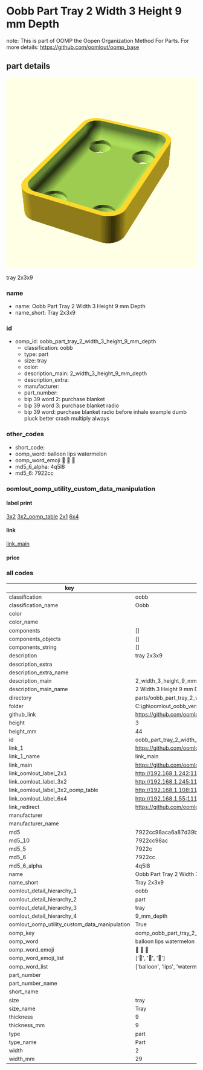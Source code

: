 # Oobb Part Tray 2 Width 3 Height 9 mm Depth  

note: This is part of OOMP the Oopen Organization Method For Parts. For more details: https://github.com/oomlout/oomp_base

##  part details
  

[![](3dpr.png)](3dpr.png)

tray 2x3x9



### name
* name: Oobb Part Tray 2 Width 3 Height 9 mm Depth
* name_short: Tray 2x3x9 
### id
* oomp_id: oobb_part_tray_2_width_3_height_9_mm_depth
  * classification: oobb
  * type: part
  * size: tray
  * color: 
  * description_main: 2_width_3_height_9_mm_depth
  * description_extra: 
  * manufacturer: 
  * part_number: 
  * bip 39 word 2: purchase blanket
  * bip 39 word 3: purchase blanket radio
  * bip 39 word: purchase blanket radio before inhale example dumb pluck better crash multiply always

### other_codes
* short_code: 
* oomp_word: balloon lips watermelon
* oomp_word_emoji :balloon: :lips: :watermelon:
* md5_6_alpha: 4q5l8
* md5_6: 7922cc






### oomlout_oomp_utility_custom_data_manipulation
#### label print
[3x2](http://192.168.1.245:1112/?label=oomp%204q5l8)
[3x2_oomp_table](http://192.168.1.108:1112/?label=oomp%204q5l8)
[2x1](http://192.168.1.242:1112/?label=oomp%204q5l8)
[6x4](http://192.168.1.55:1112/?label=oomp%204q5l8)    

#### link

[link_main](https://github.com/oomlout/oomlout_oobb_version_4_generated_parts/tree/main/navigation_oomp/oobb/part/tray/2_width_3_height_9_mm_depth/part)                              

#### price







### all codes 
| key | value |  
| --- | --- |  
| classification | oobb |  
| classification_name | Oobb |  
| color |  |  
| color_name |  |  
| components | [] |  
| components_objects | [] |  
| components_string | [] |  
| description | tray 2x3x9 |  
| description_extra |  |  
| description_extra_name |  |  
| description_main | 2_width_3_height_9_mm_depth |  
| description_main_name | 2 Width 3 Height 9 mm Depth |  
| directory | parts/oobb_part_tray_2_width_3_height_9_mm_depth |  
| folder | C:\gh\oomlout_oobb_version_4_generated_parts\parts\oobb_part_tray_2_width_3_height_9_mm_depth |  
| github_link | https://github.com/oomlout/oomlout_oomp_part_src/tree/main/parts/oobb_part_tray_2_width_3_height_9_mm_depth |  
| height | 3 |  
| height_mm | 44 |  
| id | oobb_part_tray_2_width_3_height_9_mm_depth |  
| link_1 | https://github.com/oomlout/oomlout_oobb_version_4_generated_parts/tree/main/navigation_oomp/oobb/part/tray/2_width_3_height_9_mm_depth/part |  
| link_1_name | link_main |  
| link_main | https://github.com/oomlout/oomlout_oobb_version_4_generated_parts/tree/main/navigation_oomp/oobb/part/tray/2_width_3_height_9_mm_depth/part |  
| link_oomlout_label_2x1 | http://192.168.1.242:1112/?label=oomp%204q5l8 |  
| link_oomlout_label_3x2 | http://192.168.1.245:1112/?label=oomp%204q5l8 |  
| link_oomlout_label_3x2_oomp_table | http://192.168.1.108:1112/?label=oomp%204q5l8 |  
| link_oomlout_label_6x4 | http://192.168.1.55:1112/?label=oomp%204q5l8 |  
| link_redirect | https://github.com/oomlout/oomlout_oobb_version_4_generated_parts/tree/main/parts/oobb_tray_02_03_09 |  
| manufacturer |  |  
| manufacturer_name |  |  
| md5 | 7922cc98aca6a87d39b9d1436185d571 |  
| md5_10 | 7922cc98ac |  
| md5_5 | 7922c |  
| md5_6 | 7922cc |  
| md5_6_alpha | 4q5l8 |  
| name | Oobb Part Tray 2 Width 3 Height 9 mm Depth |  
| name_short | Tray 2x3x9  |  
| oomlout_detail_hierarchy_1 | oobb |  
| oomlout_detail_hierarchy_2 | part |  
| oomlout_detail_hierarchy_3 | tray |  
| oomlout_detail_hierarchy_4 | 9_mm_depth |  
| oomlout_oomp_utility_custom_data_manipulation | True |  
| oomp_key | oomp_oobb_part_tray_2_width_3_height_9_mm_depth |  
| oomp_word | balloon lips watermelon |  
| oomp_word_emoji | :balloon: :lips: :watermelon: |  
| oomp_word_emoji_list | [':balloon:', ':lips:', ':watermelon:'] |  
| oomp_word_list | ['balloon', 'lips', 'watermelon'] |  
| part_number |  |  
| part_number_name |  |  
| short_name |  |  
| size | tray |  
| size_name | Tray |  
| thickness | 9 |  
| thickness_mm | 9 |  
| type | part |  
| type_name | Part |  
| width | 2 |  
| width_mm | 29 |  
